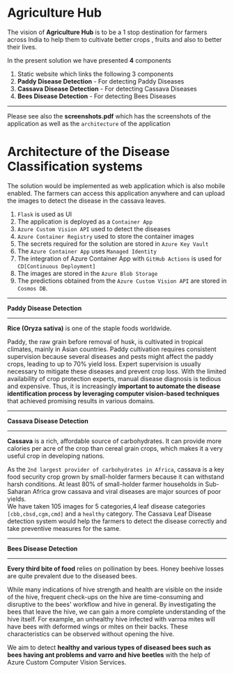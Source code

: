 # Agriculture Hub                

The vision of **Agriculture Hub**  is to be a 1 stop destination for farmers across India to help them to cultivate better crops , fruits and also to better their lives.    

In the present solution we have presented **4** components 

1. Static website which links the following 3 components   
2. **Paddy Disease Detection** -  For detecting Paddy Diseases   
3. **Cassava Disease Detection** -  For detecting Cassava Diseases   
4. **Bees Disease Detection** -  For detecting Bees Diseases       

<hr/>

Please see also the **screenshots.pdf** which has the screenshots of the application as well as the `architecture` of the application      


# Architecture of the Disease Classification systems       

The solution would be implemented as web application which is also mobile enabled. The farmers can
access this application anywhere and can upload the images to detect the disease in the cassava leaves.     
1. `Flask` is used as UI            
2. The application is deployed as a `Container App`        
3. `Azure Custom Vision API` used to detect the  diseases      
4. `Azure Container Registry` used to store the container images    
5. The secrets required for the solution are stored in `Azure Key Vault`
6. The `Azure Container App` uses `Managed Identity`       
7. The integration of Azure Container App with `GitHub Actions` is used for `CD[Continuous
Deployment]`       
8. The images are stored in the `Azure Blob Storage `      
9. The predictions obtained from the `Azure Custom Vision API` are stored in `Cosmos DB`.   



<hr/>

**Paddy Disease Detection**

<hr/>

**Rice (Oryza sativa)** is one of the staple foods worldwide.    

Paddy, the raw grain before removal of husk, is cultivated in tropical climates, mainly in Asian countries. Paddy cultivation requires consistent supervision because several diseases and pests might affect the paddy crops, leading to up to 70% yield loss. Expert supervision is usually necessary to mitigate these diseases and prevent crop loss. With the limited availability of crop protection experts, manual disease diagnosis is tedious and expensive. Thus, it is increasingly **important to automate the disease identification process by leveraging computer vision-based techniques** that achieved promising results in various domains.              


<hr/>

**Cassava Disease Detection**

<hr/>

**Cassava** is a rich, affordable source of carbohydrates. It can provide more calories per acre of the
crop than cereal grain crops, which makes it a very useful crop in developing nations.             

As the `2nd largest provider of carbohydrates in Africa`, cassava is a key food security crop grown
by small-holder farmers because it can withstand harsh conditions. At least 80% of small-holder
farmer households in Sub-Saharan Africa grow cassava and viral diseases are major sources of poor
yields.             
We have taken 105 images for 5 categories,4 leaf disease categories   
`[cbb,cbsd,cgm,cmd]` and a
`healthy` category. The Cassava Leaf Disease detection system would help the farmers to detect the
disease correctly and take preventive measures for the same.       

<hr/>

**Bees Disease Detection**

<hr/>        

**Every third bite of food** relies on pollination by bees. Honey beehive losses are quite prevalent due to the diseased bees.         

While many indications of hive strength and health are visible on the inside of the hive, frequent check-ups on the hive are time-consuming and disruptive to the bees' workflow and hive in general. By investigating the bees that leave the hive, we can gain a more complete understanding of the hive itself. For example, an unhealthy hive infected with varroa mites will have bees with deformed wings or mites on their backs. These characteristics can be observed without opening the hive.

We aim to detect **healthy and various types of diseased bees such as bees having ant problems and varro and hive beetles** with the help of Azure Custom Computer Vision Services.


